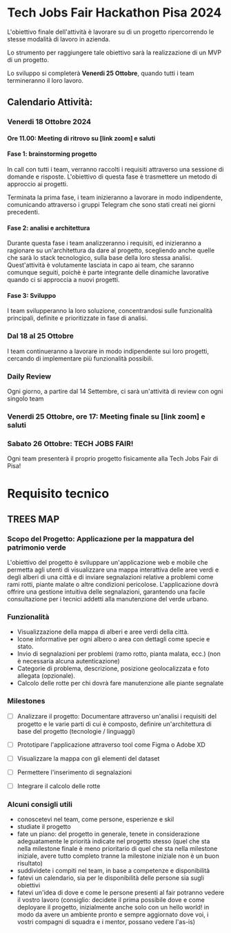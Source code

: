 # Tech Jobs Fair Hackathon Pisa 2024

L'obiettivo finale dell'attività è lavorare su di un progetto ripercorrendo le stesse modalità di lavoro in azienda.

Lo strumento per raggiungere tale obiettivo sarà la realizzazione di un MVP di un progetto.

Lo sviluppo si completerà **Venerdi 25 Ottobre**, quando tutti i team termineranno il loro lavoro.

## Calendario Attività:

### Venerdi 18 Ottobre 2024

#### Ore 11.00: Meeting di ritrovo su [link zoom] e saluti

#### Fase 1: brainstorming progetto
In call con tutti i team, verranno raccolti i requisiti attraverso una sessione di domande e risposte.
L'obiettivo di questa fase è trasmettere un metodo di approccio ai progetti.

Terminata la prima fase, i team inizieranno a lavorare in modo indipendente, comunicando attraverso i gruppi Telegram che sono stati creati nei giorni precedenti. 

#### Fase 2: analisi e architettura
Durante questa fase i team analizzeranno i requisiti, ed inizieranno a ragionare su un'architettura da dare al progetto, scegliendo anche quelle che sarà lo stack tecnologico, sulla base della loro stessa analisi.
Quest'attività è volutamente lasciata in capo ai team, che saranno comunque seguiti, poichè è parte integrante delle dinamiche lavorative quando ci si approccia a nuovi progetti.

#### Fase 3: Sviluppo
I team svilupperanno la loro soluzione, concentrandosi sulle funzionalità principali, definite e prioritizzate in fase di analisi.

### Dal 18 al 25 Ottobre
I team continueranno a lavorare in modo indipendente sui loro progetti, cercando di implementare più funzionalità possibili.

### Daily Review

Ogni giorno, a partire dal 14 Settembre, ci sarà un'attività di review con ogni singolo team

### Venerdi 25 Ottobre, ore 17: Meeting finale su [link zoom] e saluti

### Sabato 26 Ottobre: TECH JOBS FAIR!
Ogni team presenterà il proprio progetto fisicamente alla Tech Jobs Fair di Pisa!

# Requisito tecnico

## TREES MAP

### Scopo del Progetto: Applicazione per la mappatura del patrimonio verde

L'obiettivo del progetto è sviluppare un'applicazione web e mobile che permetta agli utenti di visualizzare una mappa interattiva delle aree verdi e degli alberi di una città e di inviare segnalazioni relative a problemi come rami rotti, piante malate o altre condizioni pericolose. L'applicazione dovrà offrire una gestione intuitiva delle segnalazioni, garantendo una facile consultazione per i tecnici addetti alla manutenzione del verde urbano.

### Funzionalità

- Visualizzazione della mappa di alberi e aree verdi della città.
- Icone informative per ogni albero o area con dettagli come specie e stato.
- Invio di segnalazioni per problemi (ramo rotto, pianta malata, ecc.) (non è necessaria alcuna autenticazione)
- Categorie di problema, descrizione, posizione geolocalizzata e foto allegata (opzionale).
- Calcolo delle rotte per chi dovrà fare manutenzione alle piante segnalate


### Milestones

- [ ] Analizzare il progetto: Documentare attraverso un'analisi i requisiti del progetto e le varie parti di cui è composto, definire un'architettura di base del progetto (tecnologie / linguaggi)
- [ ] Prototipare l'applicazione attraverso tool come Figma o Adobe XD
- [ ] Visualizzare la mappa con gli elementi del dataset
- [ ] Permettere l'inserimento di segnalazioni
- [ ] Integrare il calcolo delle rotte


### Alcuni consigli utili

- conoscetevi nel team, come persone, esperienze e skil
- studiate il progetto
- fate un piano: del progetto in generale, tenete in considerazione adeguatamente le priorità indicate nel progetto stesso (quel che sta nella milestone finale è meno prioritario di quel che sta nella milestone iniziale, avere tutto completo tranne la milestone iniziale non è un buon risultato)
- suddividete i compiti nel team, in base a competenze e disponibilità
- fatevi un calendario, sia per le disponibilità delle persone sia sugli obiettivi
- fatevi un'idea di dove e come le persone presenti al fair potranno vedere il vostro lavoro (consiglio: decidete il prima possibile dove e come deployare il progetto, inizialmente anche solo con un hello world! in modo da avere un ambiente pronto e sempre aggiornato dove voi, i vostri compagni di squadra e i mentor, possano vedere l'as-is)

